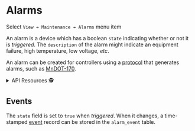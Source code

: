 # Alarms

Select `View ➔ Maintenance ➔ Alarms` menu item

An alarm is a device which has a boolean `state` indicating whether or not it is
_triggered_.  The `description` of the alarm might indicate an equipment
failure, high temperature, low voltage, _etc_.

An alarm can be created for controllers using a [protocol] that generates
alarms, such as [MnDOT-170].

<details>
<summary>API Resources 🕵️ </summary>

* `iris/api/alarm` (primary)
* `iris/api/alarm/{name}`

| Access       | Primary     | Secondary     |
|--------------|-------------|---------------|
| 👁️  View      | name, state | trigger\_time |
| 💡 Manage    | description |               |
| 🔧 Configure | controller  | pin           |

</details>

## Events

The `state` field is set to `true` when _triggered_.  When it changes, a
time-stamped [event] record can be stored in the `alarm_event` table.


[MnDOT-170]: protocols.html#mndot-170
[protocol]: protocols.html
[event]: events.html
